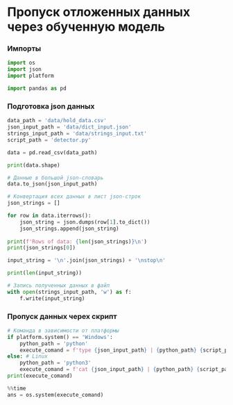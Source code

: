 # Пропуск отложенных данных через обученную модель

### Импорты


```python
import os
import json
import platform

import pandas as pd
```

### Подготовка json данных


```python
data_path = 'data/hold_data.csv'
json_input_path = 'data/dict_input.json'
strings_input_path = 'data/strings_input.txt'
script_path = 'detector.py'
```


```python
data = pd.read_csv(data_path)

print(data.shape)

# Данные в большой json-словарь
data.to_json(json_input_path)
```


```python
# Конвертация всех данных в лист json-строк
json_strings = []

for row in data.iterrows():
    json_string = json.dumps(row[1].to_dict())
    json_strings.append(json_string)
    
print(f'Rows of data: {len(json_strings)}\n')
print(json_strings[0])
```


```python
input_string = '\n'.join(json_strings) + '\nstop\n'

print(len(input_string))

# Запись полученных данных в файл
with open(strings_input_path, 'w') as f:
    f.write(input_string)
```

### Пропуск данных черех скрипт


```python
# Команда в зависимости от платформы
if platform.system() == 'Windows':
    python_path = 'python'
    execute_comand = f'type {json_input_path} | {python_path} {script_path}'
else: # Linux
    python_path = 'python3'
    execute_comand = f'cat {json_input_path} | {python_path} {script_path}'
print(execute_comand)
```


```python
%%time
ans = os.system(execute_comand)
```
